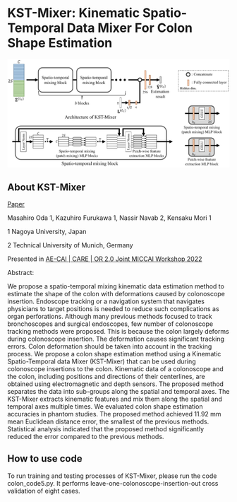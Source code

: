 # KST-Mixer: Kinematic Spatio-Temporal Data Mixer For Colon Shape Estimation

![architecture](./img/architecture.png)

## About KST-Mixer

[Paper](https://arxiv.org/abs/2302.00899)

Masahiro Oda 1, Kazuhiro Furukawa 1, Nassir Navab 2, Kensaku Mori 1

1 Nagoya University, Japan

2 Technical University of Munich, Germany


Presented in [AE-CAI | CARE | OR 2.0 Joint MICCAI Workshop 2022](https://workshops.ap-lab.ca/aecai2022/)

Abstract:

We propose a spatio-temporal mixing kinematic data estimation method to estimate the shape of the colon with deformations caused by colonoscope insertion.
Endoscope tracking or a navigation system that navigates physicians to target positions is needed to reduce such complications as organ perforations.
Although many previous methods focused to track bronchoscopes and surgical endoscopes, few number of colonoscope tracking methods were proposed.
This is because the colon largely deforms during colonoscope insertion.
The deformation causes significant tracking errors.
Colon deformation should be taken into account in the tracking process.
We propose a colon shape estimation method using a Kinematic Spatio-Temporal data Mixer (KST-Mixer) that can be used during colonoscope insertions to the colon.
Kinematic data of a colonoscope and the colon, including positions and directions of their centerlines, are obtained using electromagnetic and depth sensors.
The proposed method separates the data into sub-groups along the spatial and temporal axes.
The KST-Mixer extracts kinematic features and mix them along the spatial and temporal axes multiple times.
We evaluated colon shape estimation accuracies in phantom studies.
The proposed method achieved 11.92 mm mean Euclidean distance error, the smallest of the previous methods.
Statistical analysis indicated that the proposed method significantly reduced the error compared to the previous methods.


## How to use code
To run training and testing processes of KST-Mixer, please run the code colon_code5.py.
It performs leave-one-colonoscope-insertion-out cross validation of eight cases.
